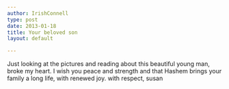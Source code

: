 ```yaml
---
author: IrishConnell
type: post
date: 2013-01-18
title: Your beloved son
layout: default

---
```


Just looking at the pictures and reading about this beautiful young man, broke my heart. I wish you peace and strength and that Hashem brings your family a long life, with renewed joy. with respect, susan